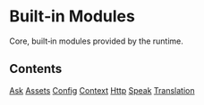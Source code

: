 Built‑in Modules
================

Core, built‑in modules provided by the runtime.

## Contents

 [Ask](ask.md)
 [Assets](assets.md)
 [Config](config.md)
 [Context](context.md)
 [Http](http.md)
 [Speak](speak.md)
 [Translation](translation.md)
